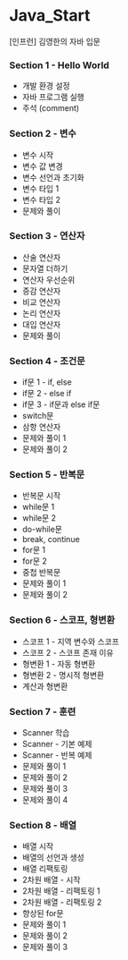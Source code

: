 # Java_Start
[인프런] 김영한의 자바 입문

### Section 1 - Hello World

- 개발 환경 설정
- 자바 프로그램 실행
- 주석 (comment)

### Section 2 - 변수

- 변수 시작
- 변수 값 변경
- 변수 선언과 초기화
- 변수 타입 1
- 변수 타입 2
- 문제와 풀이

### Section 3 - 연산자

- 산술 연산자
- 문자열 더하기
- 연산자 우선순위
- 증감 연산자
- 비교 연산자
- 논리 연산자
- 대입 연산자
- 문제와 풀이

### Section 4 - 조건문

- if문 1 - if, else
- if문 2 - else if
- if문 3 - if문과 else if문
- switch문
- 삼항 연산자
- 문제와 풀이 1
- 문제와 풀이 2

### Section 5 - 반복문

- 반복문 시작
- while문 1
- while문 2
- do-while문
- break, continue
- for문 1
- for문 2
- 중첩 반복문
- 문제와 풀이 1
- 문제와 풀이 2

### Section 6 - 스코프, 형변환

- 스코프 1 - 지역 변수와 스코프
- 스코프 2 - 스코프 존재 이유
- 형변환 1 - 자동 형변환
- 형변환 2 - 명시적 형변환
- 계산과 형변환

### Section 7 - 훈련

- Scanner 학습
- Scanner - 기본 예제
- Scanner - 반복 예제
- 문제와 풀이 1
- 문제와 풀이 2
- 문제와 풀이 3
- 문제와 풀이 4

### Section 8 - 배열

- 배열 시작
- 배열의 선언과 생성
- 배열 리팩토링
- 2차원 배열 - 시작
- 2차원 배열 - 리팩토링 1
- 2차원 배열 - 리팩토링 2
- 향상된 for문
- 문제와 풀이 1
- 문제와 풀이 2
- 문제와 풀이 3